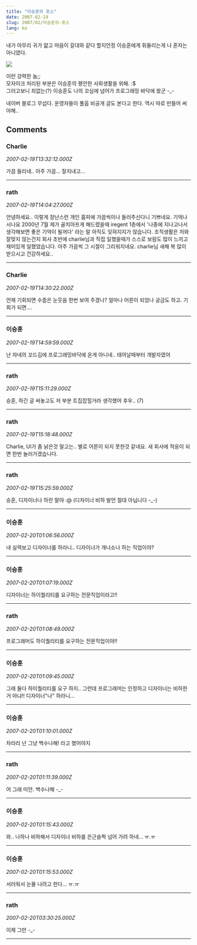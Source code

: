 ```yaml
---
title: "이승훈의 포스"
date: 2007-02-19
slug: 2007/02/이승훈의-포스
lang: ko
---
```


내가 아무리 귀가 얇고 마음이 갈대와 같다 할지언정 이승훈에게 휘둘리는게 나 혼자는 아니였다.

![](/img/1004_chat01.png)

이런 강력한 놈;;   
모자이크 처리된 부분은 이승훈의 평안한 사회생활을 위해. :$  
그러고보니 죄없는(?) 이승훈도 나의 꼬심에 넘어가 프로그래밍 바닥에 왔군 -_-  

네이버 블로그 무섭다. 운영자들이 풀옵 비공개 글도 본다고 한다. 역시 따로 만들어 써야해..

## Comments

### Charlie
*2007-02-19T13:32:12.000Z*

가끔 들리네.. 아주 가끔... 잘지내고...

---

### rath
*2007-02-19T14:04:27.000Z*

안녕하세요.. 이렇게 장난스런 개인 홈피에 가끔씩이나 들러주신다니 기쁘네요. 기억나시나요 2000년 7월 제가 골치아프게 해드렸을때 iregent 1층에서 '나중에 지나고나서 생각해보면 좋은 기억이 될꺼다' 라는 말 아직도 잊혀지지가 않습니다.
조직생활은 저와 잘맞지 않는건지 회사 초반에 charlie님과 직접 일했을때가 스스로 보람도 많이 느끼고 재미있게 일했었습니다. 아주 가끔씩 그 시절이 그리워지네요. charlie님 새해 복 많이 받으시고 건강하세요..

---

### Charlie
*2007-02-19T14:30:22.000Z*

언제 기회되면 수줍은 눈웃음 한번 보여 주겠나?  얼마나 어른이 되었나 궁금도 하고.  기회가 되면....

---

### 이승훈
*2007-02-19T14:59:59.000Z*

난 자네의 꼬드김에 프로그래밍바닥에 온게 아니네..
태어날때부터 개발자였어

---

### rath
*2007-02-19T15:11:29.000Z*

승훈, 하긴 글 써놓고도 저 부분 트집잡힐거라 생각했어 후우.. (7)

---

### rath
*2007-02-19T15:18:48.000Z*

Charlie, UI가 좀 낡은것 말고는.. 별로 어른이 되지 못한것 같네요. 새 회사에 적응이 되면 한번 놀러가겠습니다.

---

### rath
*2007-02-19T15:25:59.000Z*

승훈, 디자이너나 하란 말야 :@ (디자이너 비하 발언 절대 아닙니다 -_-)

---

### 이승훈
*2007-02-20T01:06:56.000Z*

내 실력보고 디자이너를 하라니.. 디자이너가 개나소나 하는 직업이야?

---

### 이승훈
*2007-02-20T01:07:19.000Z*

디자이너는 하이퀄리티를 요구하는 전문직업이라고!!

---

### rath
*2007-02-20T01:08:49.000Z*

프로그래머도 하이퀄리티를 요구하는 전문직업이야!!

---

### 이승훈
*2007-02-20T01:09:45.000Z*

그래 둘다 하이퀄리티를 요구 하지.. 그런데 프로그래머는 인정하고
디자이너는 비하한거 아냐!! 디자이너"나" 하라니...

---

### 이승훈
*2007-02-20T01:10:01.000Z*

차라리 넌 그냥 백수나해! 라고 했어야지

---

### rath
*2007-02-20T01:11:39.000Z*

어 그래 미안. 백수나해 -_-

---

### 이승훈
*2007-02-20T01:15:43.000Z*

와.. 나하나 비하해서 디자이너 비하를 은근슬쩍 넘어 가려 하네... ㅠ.ㅠ

---

### 이승훈
*2007-02-20T01:15:53.000Z*

서러워서 눈물 나려고 한다... ㅠ.ㅠ

---

### rath
*2007-02-20T03:30:25.000Z*

이제 그만 -_-

---

